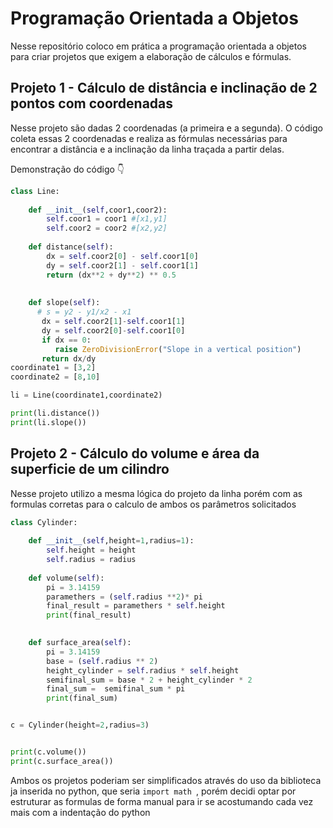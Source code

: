# Programação Orientada a Objetos

Nesse repositório coloco em prática a programação orientada a objetos para criar projetos que exigem a elaboração de cálculos e fórmulas.

## Projeto 1 - Cálculo de distância e inclinação de 2 pontos com coordenadas

Nesse projeto são dadas 2 coordenadas (a primeira e a segunda). O código coleta essas 2 coordenadas e realiza as fórmulas necessárias para encontrar a distância e a inclinação da linha traçada a partir delas.

Demonstração do código 👇

```python
class Line:
    
    def __init__(self,coor1,coor2):
        self.coor1 = coor1 #[x1,y1]
        self.coor2 = coor2 #[x2,y2]
    
    def distance(self):
        dx = self.coor2[0] - self.coor1[0]
        dy = self.coor2[1] - self.coor1[1]
        return (dx**2 + dy**2) ** 0.5
     
    
    def slope(self):
      # s = y2 - y1/x2 - x1
       dx = self.coor2[1]-self.coor1[1]
       dy = self.coor2[0]-self.coor1[0]
       if dx == 0:
          raise ZeroDivisionError("Slope in a vertical position")
       return dx/dy
coordinate1 = [3,2]
coordinate2 = [8,10]

li = Line(coordinate1,coordinate2)

print(li.distance())
print(li.slope())
```



## Projeto 2 - Cálculo do volume e área da superficie de um cilindro

Nesse projeto utilizo a mesma lógica do projeto da linha porém com as formulas corretas para o calculo de ambos os parâmetros solicitados

```python
class Cylinder:
    
    def __init__(self,height=1,radius=1):
        self.height = height
        self.radius = radius
        
    def volume(self):
        pi = 3.14159
        paramethers = (self.radius **2)* pi
        final_result = paramethers * self.height
        print(final_result)

    
    def surface_area(self):
        pi = 3.14159  
        base = (self.radius ** 2)
        height_cylinder = self.radius * self.height
        semifinal_sum = base * 2 + height_cylinder * 2 
        final_sum =  semifinal_sum * pi
        print(final_sum)  


c = Cylinder(height=2,radius=3)


print(c.volume())
print(c.surface_area())
```

Ambos os projetos poderiam ser simplificados através do uso da biblioteca ja inserida no python, que seria ```import math ```, porém decidi optar por estruturar as formulas de forma manual para ir se acostumando cada vez mais com a indentação do python




